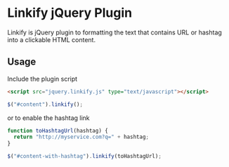 # Linkify jQuery Plugin

Linkify is jQuery plugin to formatting the text that contains URL or hashtag into a clickable HTML content.

## Usage

Include the plugin script

``` html
<script src="jquery.linkify.js" type="text/javascript"></script>
```

``` js
$("#content").linkify();
```
  
or to enable the hashtag link

``` js
function toHashtagUrl(hashtag) {
  return "http://myservice.com?q=" + hashtag;
}

$("#content-with-hashtag").linkify(toHashtagUrl);
```